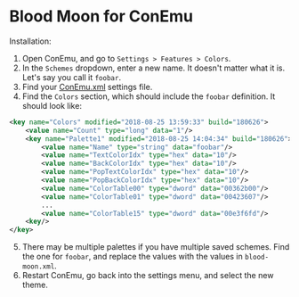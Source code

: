 # Blood Moon for ConEmu

Installation:

1. Open ConEmu, and go to `Settings > Features > Colors`.
2. In the `Schemes` dropdown, enter a new name. It doesn't matter what it is. Let's say you call it `foobar`.
3. Find your [ConEmu.xml](https://conemu.github.io/en/ConEmuXml.html) settings file.
4. Find the `Colors` section, which should include the `foobar` definition. It should look like:

```xml
<key name="Colors" modified="2018-08-25 13:59:33" build="180626">
    <value name="Count" type="long" data="1"/>
    <key name="Palette1" modified="2018-08-25 14:04:34" build="180626">
        <value name="Name" type="string" data="foobar"/>
        <value name="TextColorIdx" type="hex" data="10"/>
        <value name="BackColorIdx" type="hex" data="10"/>
        <value name="PopTextColorIdx" type="hex" data="10"/>
        <value name="PopBackColorIdx" type="hex" data="10"/>
        <value name="ColorTable00" type="dword" data="00362b00"/>
        <value name="ColorTable01" type="dword" data="00423607"/>
        ...
        <value name="ColorTable15" type="dword" data="00e3f6fd"/>
    <key/>
</key>
```

5. There may be multiple palettes if you have multiple saved schemes. Find the one for `foobar`, and replace the values with the values in `blood-moon.xml`.
6. Restart ConEmu, go back into the settings menu, and select the new theme.
